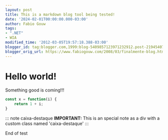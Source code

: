 ```yaml
---
layout: post
title: This is a markdown blog tool being tested!
date: '2024-02-01T00:00:00.000-03:00'
author: Fabio Gouw
tags: 
- ".NET"
- WIA
modified_time: '2012-03-05T19:57:18.388-03:00'
blogger_id: tag:blogger.com,1999:blog-5409857123971232912.post-2194540704993699963
blogger_orig_url: https://www.fabiogouw.com/2008/03/finalmente-blog.html
---
```

# Hello world!

Something good is coming!!!

```javascript
const x = function(i) {
    return 1 + i;
}
```

::: note caixa-destaque
**IMPORTANT:** This is an special note as a div with a custom class named 'caixa-destaque'
:::

End of test

